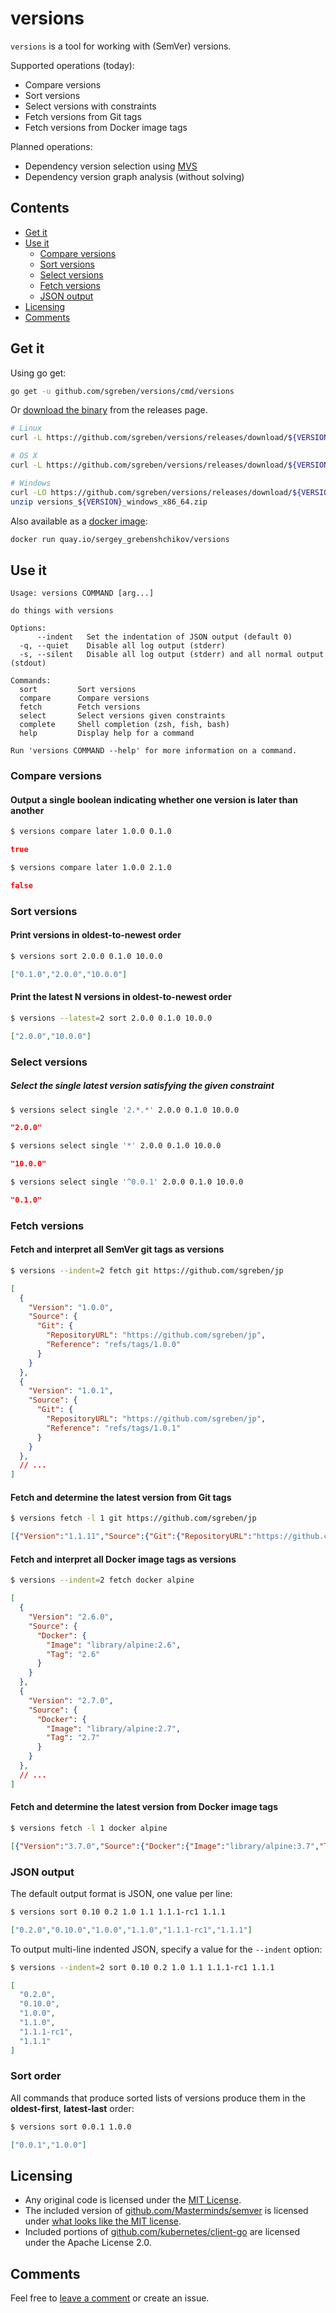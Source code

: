 # versions

`versions` is a tool for working with (SemVer) versions.

Supported operations (today):

- Compare versions
- Sort versions
- Select versions with constraints
- Fetch versions from Git tags
- Fetch versions from Docker image tags

Planned operations:

- Dependency version selection using [MVS](https://research.swtch.com/vgo-mvs)
- Dependency version graph analysis (without solving)

## Contents

- [Get it](#get-it)
- [Use it](#use-it)
    - [Compare versions](#compare-versions)
    - [Sort versions](#sort-versions)
    - [Select versions](#select-versions)
    - [Fetch versions](#fetch-versions)
    - [JSON output](#json-output)
- [Licensing](#licensing)
- [Comments](#comments)

## Get it

Using go get:

```sh
go get -u github.com/sgreben/versions/cmd/versions
```

Or [download the binary](https://github.com/sgreben/versions/releases/latest) from the releases page.

```sh
# Linux
curl -L https://github.com/sgreben/versions/releases/download/${VERSION}/versions_${VERSION}_linux_x86_64.tar.gz | tar xz

# OS X
curl -L https://github.com/sgreben/versions/releases/download/${VERSION}/versions_${VERSION}_osx_x86_64.tar.gz | tar xz

# Windows
curl -LO https://github.com/sgreben/versions/releases/download/${VERSION}/versions_${VERSION}_windows_x86_64.zip
unzip versions_${VERSION}_windows_x86_64.zip
```

Also available as a [docker image](https://quay.io/repository/sergey_grebenshchikov/versions?tab=tags):

```sh
docker run quay.io/sergey_grebenshchikov/versions
```

## Use it

```text
Usage: versions COMMAND [arg...]

do things with versions

Options:
      --indent   Set the indentation of JSON output (default 0)
  -q, --quiet    Disable all log output (stderr)
  -s, --silent   Disable all log output (stderr) and all normal output (stdout)

Commands:
  sort         Sort versions
  compare      Compare versions
  fetch        Fetch versions
  select       Select versions given constraints
  complete     Shell completion (zsh, fish, bash)
  help         Display help for a command

Run 'versions COMMAND --help' for more information on a command.
```

### Compare versions

#### Output a single boolean indicating whether one version is later than another

```sh
$ versions compare later 1.0.0 0.1.0
```
```json
true
```

```sh
$ versions compare later 1.0.0 2.1.0
```
```json
false
```

### Sort versions

#### Print versions in oldest-to-newest order

```sh
$ versions sort 2.0.0 0.1.0 10.0.0
```
```json
["0.1.0","2.0.0","10.0.0"]
```

#### Print the latest N versions in oldest-to-newest order

```sh
$ versions --latest=2 sort 2.0.0 0.1.0 10.0.0
```
```json
["2.0.0","10.0.0"]
```

### Select versions

##### Select the single latest version satisfying the given constraint

```sh
$ versions select single '2.*.*' 2.0.0 0.1.0 10.0.0
```
```json
"2.0.0"
```

```sh
$ versions select single '*' 2.0.0 0.1.0 10.0.0
```
```json
"10.0.0"
```

```sh
$ versions select single '^0.0.1' 2.0.0 0.1.0 10.0.0
```
```json
"0.1.0"
```

### Fetch versions

#### Fetch and interpret all SemVer git tags as versions

```sh
$ versions --indent=2 fetch git https://github.com/sgreben/jp
```
```json
[
  {
    "Version": "1.0.0",
    "Source": {
      "Git": {
        "RepositoryURL": "https://github.com/sgreben/jp",
        "Reference": "refs/tags/1.0.0"
      }
    }
  },
  {
    "Version": "1.0.1",
    "Source": {
      "Git": {
        "RepositoryURL": "https://github.com/sgreben/jp",
        "Reference": "refs/tags/1.0.1"
      }
    }
  },
  // ...
]
```

#### Fetch and determine the latest version from Git tags

```sh
$ versions fetch -l 1 git https://github.com/sgreben/jp
```
```json
[{"Version":"1.1.11","Source":{"Git":{"RepositoryURL":"https://github.com/sgreben/jp","Reference":"refs/tags/1.1.11"}}}]
```


#### Fetch and interpret all Docker image tags as versions

```sh
$ versions --indent=2 fetch docker alpine
```
```json
[
  {
    "Version": "2.6.0",
    "Source": {
      "Docker": {
        "Image": "library/alpine:2.6",
        "Tag": "2.6"
      }
    }
  },
  {
    "Version": "2.7.0",
    "Source": {
      "Docker": {
        "Image": "library/alpine:2.7",
        "Tag": "2.7"
      }
    }
  },
  // ...
]
```

#### Fetch and determine the latest version from Docker image tags

```sh
$ versions fetch -l 1 docker alpine
```
```json
[{"Version":"3.7.0","Source":{"Docker":{"Image":"library/alpine:3.7","Tag":"3.7"}}}]
```

### JSON output

The default output format is JSON, one value per line:

```sh
$ versions sort 0.10 0.2 1.0 1.1 1.1.1-rc1 1.1.1
```
```json
["0.2.0","0.10.0","1.0.0","1.1.0","1.1.1-rc1","1.1.1"]
```

To output multi-line indented JSON, specify a value for the `--indent` option:


```sh
$ versions --indent=2 sort 0.10 0.2 1.0 1.1 1.1.1-rc1 1.1.1
```
```json
[
  "0.2.0",
  "0.10.0",
  "1.0.0",
  "1.1.0",
  "1.1.1-rc1",
  "1.1.1"
]
```

### Sort order

All commands that produce sorted lists of versions produce them in the **oldest-first**, **latest-last** order:

```sh
$ versions sort 0.0.1 1.0.0
```
```json
["0.0.1","1.0.0"]
```

## Licensing

- Any original code is licensed under the [MIT License](./LICENSE).
- The included version of [github.com/Masterminds/semver](https://github.com/Masterminds/semver) is licensed under [what looks like the MIT license](https://github.com/Masterminds/semver/blob/c7af12943936e8c39859482e61f0574c2fd7fc75/LICENSE.txt).
- Included portions of [github.com/kubernetes/client-go](https://github.com/kubernetes/client-go/tree/master/util/jsonpath) are licensed under the Apache License 2.0.

## Comments

Feel free to [leave a comment](https://github.com/sgreben/versions/issues/1) or create an issue.
